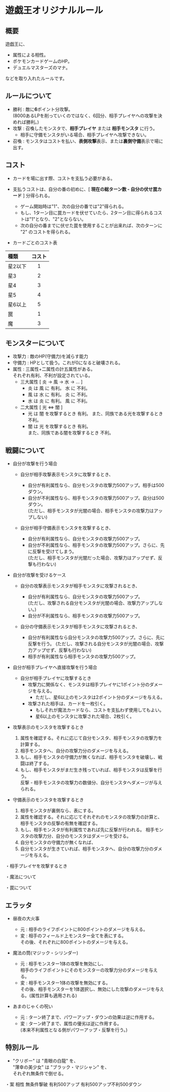 # 遊戯王オリジナルルール

## 概要

遊戯王に、  
- 属性による相性。  
- ポケモンカードゲームのHP。  
- デュエルマスターズのマナ。  

などを取り入れたルールです。  
   
  
## ルールについて
- 勝利     :  敵に**6**ポイント分攻撃。  
             (8000あるLPを削っていくのではなく、6回分、相手プレイヤへの攻撃を決めれば勝利。)  
- 攻撃     :  召喚したモンスタで、**相手プレイヤ** または **相手モンスタ** に行う。  
   - 相手に守備モンスタがいる場合、相手プレイヤへ攻撃できない。
- 召喚     :  モンスタはコストを払い、**表側攻撃**表示、または**裏側守備**表示で場に出す。

## コスト
- カードを場に出す際、コストを支払う必要がある。
- 支払うコストは、自分の番の初めに、[ **現在の総ターン数 - 自分の伏せ罠カード** ] 分得られる。  
  - ゲーム開始時は"1"、次の自分の番では"2"得られる。
  - もし、1ターン目に罠カードを伏せていたら、2ターン目に得られるコストは"1"となり、"2"とならない。
  - 次の自分の番までに伏せた罠を使用することが出来れば、次のターンに "2" のコストを得られる。

- カードごとのコスト表

| 種類     | コスト |
|:---------|:------:|
| 星2以下  |  1     |
| 星3      |  2     |
| 星4      |  3     |
| 星5      |  4     |
| 星6以上  |  5     |
| 罠       |  1     |
| 魔       |  3     |

## モンスターについて
- 攻撃力      :  敵のHP(守備力)を減らす能力
- 守備力      :  HPとして扱う。これが0になると破壊される。
- 属性        :  三属性+二属性の計五属性がある。  
                 それぞれ有利、不利が設定されている。  
  - 三大属性 [ 炎 → 風 → 水 → ... ]
    - 炎 は 風 に 有利。 水 に 不利。
    - 風 は 水 に 有利。 炎 に 不利。
    - 水 は 炎 に 有利。 風 に 不利。
  - 二大属性 [ 光 ⇔ 闇 ]
    - 光 は 闇 を攻撃するとき 有利。
      また、同族である光を攻撃するとき 不利。
    - 闇 は 光 を攻撃するとき 有利。  
      また、同族である闇を攻撃するとき 不利。

## 戦闘について
- 自分が攻撃を行う場合
  - 自分が相手攻撃表示モンスタに攻撃するとき、  
    - 自分が有利属性なら、自分モンスタの攻撃力500アップ。相手は500ダウン。
    - 自分が不利属性なら、相手モンスタの攻撃力500アップ。自分は500ダウン。  
      (ただし、相手モンスタが光闇の場合、相手モンスタの攻撃力はアップしない)
          
  - 自分が相手守備表示モンスタを攻撃するとき、
    - 自分が有利属性なら、自分モンスタの攻撃力500アップ。
    - 自分が不利属性なら、相手モンスタの攻撃力500アップ。さらに、先に反撃を受けてしまう。  
      (ただし、相手モンスタが光闇だった場合、攻撃力はアップせず、反撃も行わない)

- 自分が攻撃を受けるケース
  - 自分の攻撃表示モンスタが相手モンスタに攻撃されるとき、
    - 自分が有利属性なら、自分モンスタの攻撃力500アップ。  
      (ただし、攻撃される自分モンスタが光闇の場合、攻撃力アップしない。)
    - 自分が不利属性なら、相手モンスタの攻撃力500アップ。
        
  - 自分の守備表示モンスタが相手モンスタに攻撃されるとき、
    - 自分が有利属性なら自分モンスタの攻撃力500アップ。さらに、先に反撃を行う。
      (ただし、攻撃される自分モンスタが光闇の場合、攻撃力アップせず、反撃も行わない)
    - 相手が有利属性なら相手モンスタの攻撃力500アップ。
    
- 自分が相手プレイヤへ直接攻撃を行う場合
  - 自分が相手プレイヤに攻撃するとき
    - 攻撃力に関係なく、モンスタは相手プレイヤに1ポイント分のダメージを与える。  
      - ただし、星6以上のモンスタは2ポイント分のダメージを与える。
    - 攻撃された相手は、カードを一枚引く。
      - もしそれが魔法カードなら、コストを支払わず使用してもよい。
      - 星6以上のモンスタに攻撃された場合、2枚引く。

- 攻撃表示のモンスタを攻撃するとき
  1. 属性を確認する。それに応じて自分モンスタ、相手モンスタの攻撃力を計算する。
  2. 相手モンスタへ、自分の攻撃力分のダメージを与える。
  3. もし、相手モンスタの守備力が無くなれば、相手モンスタを破壊し、戦闘は終了する。
  4. もし、相手モンスタがまだ生き残っていれば、相手モンスタは反撃を行う。  
      反撃 - 相手モンスタの攻撃力の数値分、自分モンスタへダメージが与えられる。
    
- 守備表示のモンスタを攻撃するとき
  1. 相手モンスタが裏側なら、表にする。
  2. 属性を確認する。それに応じてそれぞれのモンスタの攻撃力の計算と、相手モンスタの反撃の有無を確認する。
  3. もし、相手モンスタが有利属性であれば先に反撃が行われる。
     相手モンスタの攻撃力分、自分のモンスタはダメージを受ける。
  4. 自分モンスタの守備力が無くなれば、
  5. 自分モンスタが生きていれば、相手モンスタへ、自分の攻撃力分のダメージを与える。
    
・相手プレイヤを攻撃するとき
                
                
・魔法について


・罠について

## エラッタ
- 昼夜の大火事
  - 元 : 相手のライフポイントに800ポイントのダメージを与える。
  - 変 : 相手のフィールド上モンスター全てを表にする。  
         その後、それぞれに800ポイントのダメージを与える。
        
- 魔法の筒(マジック・シリンダー)
  - 元 : 相手モンスター1体の攻撃を無効にし、  
         相手のライフポイントにそのモンスターの攻撃力分のダメージを与える。
  - 変 : 相手モンスター1体の攻撃を無効にする。  
         その後、相手モンスターを1体選択し、無効にした攻撃のダメージを与える。(属性計算も適用される)
             
- あまのじゃくの呪い
  - 元 : ターン終了まで、パワーアップ・ダウンの効果は逆に作用する。
  - 変 : ターン終了まで、属性の優劣は逆に作用する。  
         (本来不利属性となる側がパワーアップ・反撃を行う。)
             
## 特別ルール
- "クリボー" は "青眼の白龍" を、  
  "薄幸の美少女" は "ブラック・マジシャン" を、  
  それぞれ無条件で倒せる。
      

・案
    相性
        無条件撃破
        有利500アップ
        有利500アップ不利500ダウン
      
      
